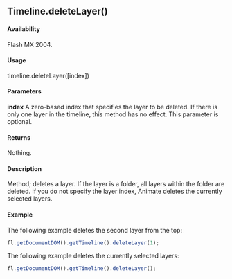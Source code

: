 ## Timeline.deleteLayer()

#### Availability

Flash MX 2004.

#### Usage

timeline.deleteLayer([index])

#### Parameters

**index** A zero-based index that specifies the layer to be deleted. If there is only one layer in the timeline, this method has no effect. This parameter is optional.

#### Returns

Nothing.

#### Description

Method; deletes a layer. If the layer is a folder, all layers within the folder are deleted. If you do not specify the layer index, Animate deletes the currently selected layers.

#### Example

The following example deletes the second layer from the top:

```javascript
fl.getDocumentDOM().getTimeline().deleteLayer(1);
```

The following example deletes the currently selected layers:

```javascript
fl.getDocumentDOM().getTimeline().deleteLayer();
```
